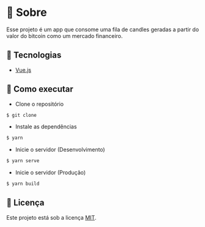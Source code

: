 # 📝 Sobre

Esse projeto é um app que consome uma fila de candles geradas a partir do valor do bitcoin como um mercado financeiro.

## 🧪 Tecnologias

- [Vue.js](https://vuejs.org/)

## 🚀 Como executar

- Clone o repositório

```bash
$ git clone
```

- Instale as dependências

```bash
$ yarn
```

- Inicie o servidor (Desenvolvimento)

```bash
$ yarn serve
```

- Inicie o servidor (Produção)

```bash
$ yarn build
```

## 📝 Licença

Este projeto está sob a licença [MIT](./LICENSE).
